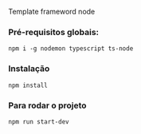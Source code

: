 Template frameword node

### Pré-requisitos globais:
`npm i -g nodemon typescript ts-node`

### Instalação
`npm install`

### Para rodar o projeto
`npm run start-dev`